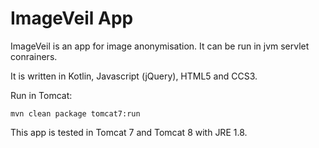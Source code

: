 # ImageVeil App
ImageVeil is an app for image anonymisation. It can be run in jvm servlet conrainers.

It is written in Kotlin, Javascript (jQuery), HTML5 and CCS3.

Run in Tomcat:
```
mvn clean package tomcat7:run
```

This app is tested in Tomcat 7 and Tomcat 8 with JRE 1.8.